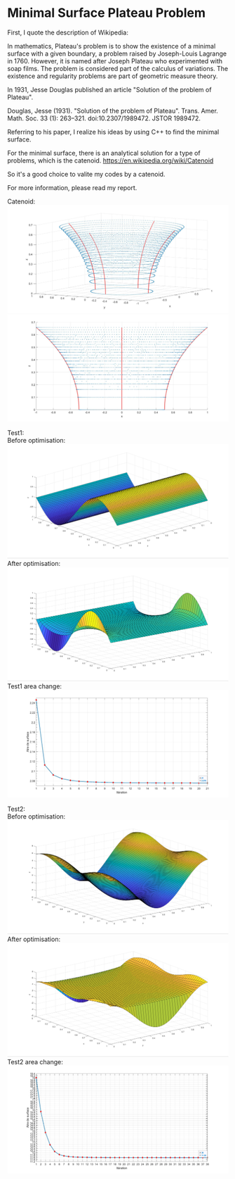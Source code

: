 # Minimal Surface Plateau Problem

First, I quote the description of Wikipedia:

In mathematics, Plateau's problem is to show the existence of a minimal surface with a given boundary, a problem raised by Joseph-Louis Lagrange in 1760. However, it is named after Joseph Plateau who experimented with soap films. The problem is considered part of the calculus of variations. The existence and regularity problems are part of geometric measure theory.

In 1931, Jesse Douglas published an article "Solution of the problem of Plateau". 

Douglas, Jesse (1931). "Solution of the problem of Plateau". Trans. Amer. Math. Soc. 33 (1): 263–321. doi:10.2307/1989472. JSTOR 1989472.

Referring to his paper, I realize his ideas by using C++ to find the minimal surface.

For the minimal surface, there is an analytical solution for a type of problems, which is the catenoid. https://en.wikipedia.org/wiki/Catenoid

So it's a good choice to valite my codes by a catenoid.

For more information, please read my report.

Catenoid:
![](https://github.com/JingangQu/Minimal-Surface-Plateau-Problem/blob/master/images/catenoide1.jpg)
![](https://github.com/JingangQu/Minimal-Surface-Plateau-Problem/blob/master/images/catenoide2.jpg)

Test1:  
Before optimisation:
![](https://github.com/JingangQu/Minimal-Surface-Plateau-Problem/blob/master/images/test1_before_optimisation.jpg)
After optimisation:
![](https://github.com/JingangQu/Minimal-Surface-Plateau-Problem/blob/master/images/test1_after_optimisation.jpg)
Test1 area change:  
![](https://github.com/JingangQu/Minimal-Surface-Plateau-Problem/blob/master/images/test1_surface_changement.jpg)

Test2:  
Before optimisation:
![](https://github.com/JingangQu/Minimal-Surface-Plateau-Problem/blob/master/images/test2_before_optimisation.jpg)
After optimisation:
![](https://github.com/JingangQu/Minimal-Surface-Plateau-Problem/blob/master/images/test2_after_optimisation.jpg)
Test2 area change:  
![](https://github.com/JingangQu/Minimal-Surface-Plateau-Problem/blob/master/images/test2_surface_changement.jpg)
